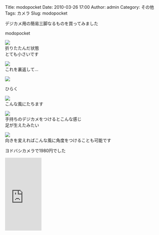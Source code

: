 Title: modopocket
Date: 2010-03-26 17:00
Author: admin
Category: その他
Tags: カメラ
Slug: modopocket

デジカメ用の簡易三脚なるものを買ってみました

modopocket

[![](http://farm5.static.flickr.com/4001/4452842518_cc6a8abb22_m.jpg)](http://www.flickr.com/photos/46200029@N06/4452842518/)  
折りたたんだ状態  
とても小さいです

[![](http://farm3.static.flickr.com/2790/4452067627_4ab6494044_m.jpg)](http://www.flickr.com/photos/46200029@N06/4452067627/)  
これを裏返して…

[![](http://farm3.static.flickr.com/2740/4452067991_9d57f6fff1_m.jpg)](http://www.flickr.com/photos/46200029@N06/4452067991/)

ひらく

[![](http://farm5.static.flickr.com/4030/4452068363_8dd9576955_m.jpg)](http://www.flickr.com/photos/46200029@N06/4452068363/)  
こんな風にたちます

[![](http://farm5.static.flickr.com/4003/4452068687_ef34412419_m.jpg)](http://www.flickr.com/photos/46200029@N06/4452068687/)  
手持ちのデジカメをつけるとこんな感じ  
足が生えたみたい

[![](http://farm3.static.flickr.com/2801/4452844322_721b9ca693_m.jpg)](http://www.flickr.com/photos/46200029@N06/4452844322/)  
向きを変えればこんな風に角度をつけることも可能です

ヨドバシカメラで1980円でした

<iframe src="http://rcm-jp.amazon.co.jp/e/cm?lt1=_blank&amp;bc1=000000&amp;IS2=1&amp;bg1=FFFFFF&amp;fc1=000000&amp;lc1=0000FF&amp;t=cain03-22&amp;o=9&amp;p=8&amp;l=as1&amp;m=amazon&amp;f=ifr&amp;md=1X69VDGQCMF7Z30FM082&amp;asins=B0011DIMYQ" style="width:120px;height:240px;" scrolling="no" marginwidth="0" marginheight="0" frameborder="0"></iframe>
